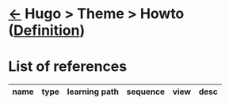 <head><link rel="stylesheet" href="../../../md.css"/><script src="../../../md.js"></script></head>

[//]: #(Reference)
[Repo_Readme]:      ../list/object_list.md
[Item_Whatis]:  ../whatis/taxonomy_whatis.md

# [&larr;][Repo_Readme] Hugo > Theme > Howto ([Definition][Item_Whatis])
# List of references
|name|type|learning path|sequence|view|desc|
|-|-|-|-|-|-|
<br>

